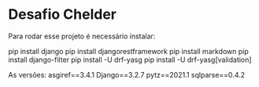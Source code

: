 # Desafio Chelder

Para  rodar esse projeto é necessário instalar:

pip install django
pip install djangorestframework
pip install markdown
pip install django-filter
pip install -U drf-yasg
pip install -U drf-yasg[validation]


As versões:
asgiref==3.4.1
Django==3.2.7
pytz==2021.1
sqlparse==0.4.2

